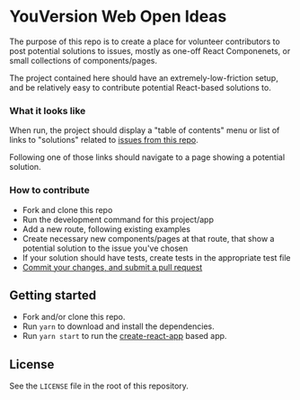 # YouVersion Web Open Ideas

The purpose of this repo is to create a place for volunteer contributors to post potential solutions to issues, mostly as one-off React Componenets, or small collections of components/pages. 

The project contained here should have an extremely-low-friction setup, and be relatively easy to contribute potential React-based solutions to. 


### What it looks like

When run, the project should display a "table of contents" menu or list of links to "solutions" related to [issues from this repo](https://github.com/lifechurch/youversion-web-open-ideas/issues). 

Following one of those links should navigate to a page showing a potential solution. 


### How to contribute

- Fork and clone this repo
- Run the development command for this project/app
- Add a new route, following existing examples
- Create necessary new components/pages at that route, that show a potential solution to the issue you've chosen
- If your solution should have tests, create tests in the appropriate test file 
- [Commit your changes, and submit a pull request](https://help.github.com/articles/creating-a-pull-request-from-a-fork/)


## Getting started

- Fork and/or clone this repo. 
- Run `yarn` to download and install the dependencies. 
- Run `yarn start` to run the [create-react-app](https://github.com/facebook/create-react-app) based app. 


## License

See the `LICENSE` file in the root of this repository. 
